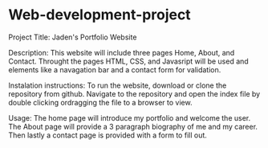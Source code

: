 # Web-development-project

Project Title: Jaden's Portfolio Website

Description: This website will include three pages Home, About, and Contact. Throught the pages HTML, CSS, and Javasript will be used and elements like a navagation bar  and a contact form for validation.

Instalation instructions: To run the website, download or clone the repository from github. Navigate to the repository and open the index file by double clicking ordragging the file to a browser to view.

Usage: The home page will introduce my portfolio and welcome the user. The About page will provide a 3 paragraph biography of me and my career. Then lastly a contact page is provided with a form to fill out.

